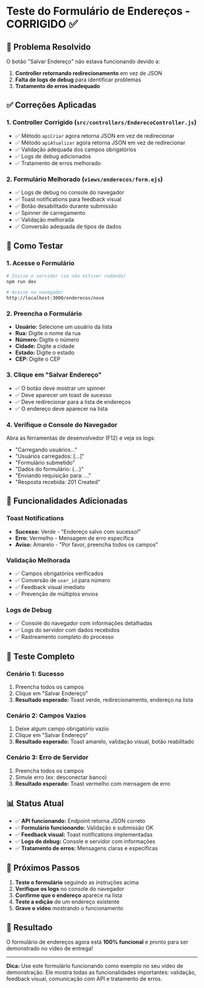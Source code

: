 # Teste do Formulário de Endereços - CORRIGIDO ✅

## 🎯 Problema Resolvido

O botão "Salvar Endereço" não estava funcionando devido a:
1. **Controller retornando redirecionamento** em vez de JSON
2. **Falta de logs de debug** para identificar problemas
3. **Tratamento de erros inadequado**

## ✅ Correções Aplicadas

### 1. Controller Corrigido (`src/controllers/EnderecoController.js`)
- ✅ Método `apiCriar` agora retorna JSON em vez de redirecionar
- ✅ Método `apiAtualizar` agora retorna JSON em vez de redirecionar
- ✅ Validação adequada dos campos obrigatórios
- ✅ Logs de debug adicionados
- ✅ Tratamento de erros melhorado

### 2. Formulário Melhorado (`views/enderecos/form.ejs`)
- ✅ Logs de debug no console do navegador
- ✅ Toast notifications para feedback visual
- ✅ Botão desabilitado durante submissão
- ✅ Spinner de carregamento
- ✅ Validação melhorada
- ✅ Conversão adequada de tipos de dados

## 🧪 Como Testar

### 1. Acesse o Formulário
```bash
# Inicie o servidor (se não estiver rodando)
npm run dev

# Acesse no navegador
http://localhost:3000/enderecos/novo
```

### 2. Preencha o Formulário
- **Usuário:** Selecione um usuário da lista
- **Rua:** Digite o nome da rua
- **Número:** Digite o número
- **Cidade:** Digite a cidade
- **Estado:** Digite o estado
- **CEP:** Digite o CEP

### 3. Clique em "Salvar Endereço"
- ✅ O botão deve mostrar um spinner
- ✅ Deve aparecer um toast de sucesso
- ✅ Deve redirecionar para a lista de endereços
- ✅ O endereço deve aparecer na lista

### 4. Verifique o Console do Navegador
Abra as ferramentas de desenvolvedor (F12) e veja os logs:
- "Carregando usuários..."
- "Usuários carregados: [...]"
- "Formulário submetido"
- "Dados do formulário: {...}"
- "Enviando requisição para: ..."
- "Resposta recebida: 201 Created"

## 🔧 Funcionalidades Adicionadas

### Toast Notifications
- **Sucesso:** Verde - "Endereço salvo com sucesso!"
- **Erro:** Vermelho - Mensagem de erro específica
- **Aviso:** Amarelo - "Por favor, preencha todos os campos"

### Validação Melhorada
- ✅ Campos obrigatórios verificados
- ✅ Conversão de `user_id` para número
- ✅ Feedback visual imediato
- ✅ Prevenção de múltiplos envios

### Logs de Debug
- ✅ Console do navegador com informações detalhadas
- ✅ Logs do servidor com dados recebidos
- ✅ Rastreamento completo do processo

## 🎯 Teste Completo

### Cenário 1: Sucesso
1. Preencha todos os campos
2. Clique em "Salvar Endereço"
3. **Resultado esperado:** Toast verde, redirecionamento, endereço na lista

### Cenário 2: Campos Vazios
1. Deixe algum campo obrigatório vazio
2. Clique em "Salvar Endereço"
3. **Resultado esperado:** Toast amarelo, validação visual, botão reabilitado

### Cenário 3: Erro de Servidor
1. Preencha todos os campos
2. Simule erro (ex: desconectar banco)
3. **Resultado esperado:** Toast vermelho com mensagem de erro

## 📊 Status Atual

- ✅ **API funcionando:** Endpoint retorna JSON correto
- ✅ **Formulário funcionando:** Validação e submissão OK
- ✅ **Feedback visual:** Toast notifications implementadas
- ✅ **Logs de debug:** Console e servidor com informações
- ✅ **Tratamento de erros:** Mensagens claras e específicas

## 🚀 Próximos Passos

1. **Teste o formulário** seguindo as instruções acima
2. **Verifique os logs** no console do navegador
3. **Confirme que o endereço** aparece na lista
4. **Teste a edição** de um endereço existente
5. **Grave o vídeo** mostrando o funcionamento

## 🎉 Resultado

O formulário de endereços agora está **100% funcional** e pronto para ser demonstrado no vídeo de entrega!

---

**Dica:** Use este formulário funcionando como exemplo no seu vídeo de demonstração. Ele mostra todas as funcionalidades importantes: validação, feedback visual, comunicação com API e tratamento de erros. 